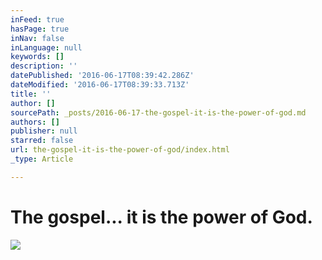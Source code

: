 ```yaml
---
inFeed: true
hasPage: true
inNav: false
inLanguage: null
keywords: []
description: ''
datePublished: '2016-06-17T08:39:42.286Z'
dateModified: '2016-06-17T08:39:33.713Z'
title: ''
author: []
sourcePath: _posts/2016-06-17-the-gospel-it-is-the-power-of-god.md
authors: []
publisher: null
starred: false
url: the-gospel-it-is-the-power-of-god/index.html
_type: Article

---
```

# The gospel... it is the power of God.
![](https://the-grid-user-content.s3-us-west-2.amazonaws.com/7992b5e6-d352-4c80-9057-9998cfac9b9b.jpg)

#